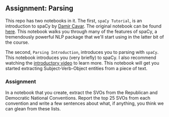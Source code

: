 ## Assignment: Parsing

This repo has two notebooks in it. The first, `spaCy Tutorial`, is an introduction to 
spaCy by [Damir Cavar](http://damir.cavar.me/). 
The original notebook can be found [here](https://github.com/dcavar/python-tutorial-notebooks/blob/master/notebooks/spaCy%20Tutorial.ipynb). This notebook walks you through
many of the features of spaCy, a
tremendously powerful NLP package that 
we'll start using in the latter bit of the course.

The second, `Parsing Introduction`, introduces you to parsing with `spaCy`.  
This notebook introduces you (very briefly) to spaCy. I also recommend watching
the [introductory video](https://www.youtube.com/watch?v=WnGPv6HnBok) to learn more. 
This notebook will get you started extracting Subject-Verb-Object entities from 
a piece of text. 

### Assignment

In a notebook that you create, extract the SVOs from the Republican and Democratic 
National Conventions. Report the top 25 SVOs from each convention and write a few
sentences about what, if anything, you think we can glean from these lists. 
